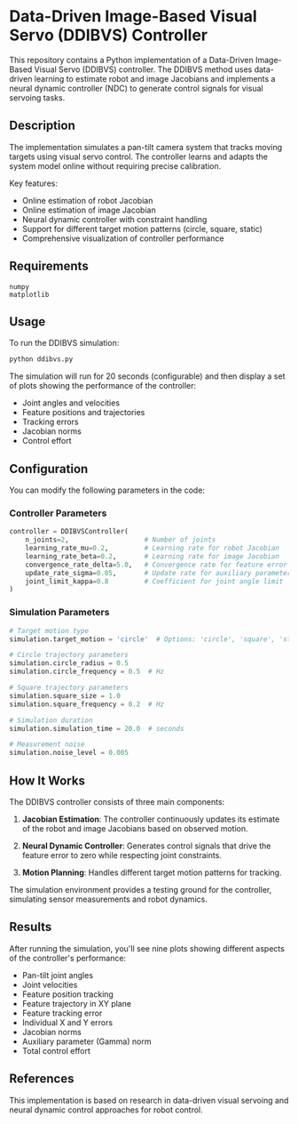 # Data-Driven Image-Based Visual Servo (DDIBVS) Controller

This repository contains a Python implementation of a Data-Driven Image-Based Visual Servo (DDIBVS) controller. The DDIBVS method uses data-driven learning to estimate robot and image Jacobians and implements a neural dynamic controller (NDC) to generate control signals for visual servoing tasks.

## Description

The implementation simulates a pan-tilt camera system that tracks moving targets using visual servo control. The controller learns and adapts the system model online without requiring precise calibration.

Key features:
- Online estimation of robot Jacobian
- Online estimation of image Jacobian
- Neural dynamic controller with constraint handling
- Support for different target motion patterns (circle, square, static)
- Comprehensive visualization of controller performance

## Requirements

```
numpy
matplotlib
```

## Usage

To run the DDIBVS simulation:

```python
python ddibvs.py
```

The simulation will run for 20 seconds (configurable) and then display a set of plots showing the performance of the controller:
- Joint angles and velocities
- Feature positions and trajectories
- Tracking errors
- Jacobian norms
- Control effort

## Configuration

You can modify the following parameters in the code:

### Controller Parameters
```python
controller = DDIBVSController(
    n_joints=2,                   # Number of joints
    learning_rate_mu=0.2,         # Learning rate for robot Jacobian 
    learning_rate_beta=0.2,       # Learning rate for image Jacobian
    convergence_rate_delta=5.0,   # Convergence rate for feature error
    update_rate_sigma=0.05,       # Update rate for auxiliary parameter
    joint_limit_kappa=0.8         # Coefficient for joint angle limit
)
```

### Simulation Parameters
```python
# Target motion type
simulation.target_motion = 'circle'  # Options: 'circle', 'square', 'static'

# Circle trajectory parameters
simulation.circle_radius = 0.5
simulation.circle_frequency = 0.5  # Hz

# Square trajectory parameters
simulation.square_size = 1.0
simulation.square_frequency = 0.2  # Hz

# Simulation duration
simulation.simulation_time = 20.0  # seconds

# Measurement noise
simulation.noise_level = 0.005
```

## How It Works

The DDIBVS controller consists of three main components:

1. **Jacobian Estimation**: The controller continuously updates its estimate of the robot and image Jacobians based on observed motion.

2. **Neural Dynamic Controller**: Generates control signals that drive the feature error to zero while respecting joint constraints.

3. **Motion Planning**: Handles different target motion patterns for tracking.

The simulation environment provides a testing ground for the controller, simulating sensor measurements and robot dynamics.

## Results

After running the simulation, you'll see nine plots showing different aspects of the controller's performance:
- Pan-tilt joint angles
- Joint velocities
- Feature position tracking
- Feature trajectory in XY plane
- Feature tracking error
- Individual X and Y errors
- Jacobian norms
- Auxiliary parameter (Gamma) norm
- Total control effort

## References

This implementation is based on research in data-driven visual servoing and neural dynamic control approaches for robot control. 